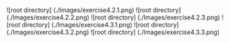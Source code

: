 ![root directory] (./Images/exercise4.2.1.png)
![root directory] (./Images/exercise4.2.2.png)
![root directory] (./Images/exercise4.2.3.png)
![root directory] (./Images/exercise4.3.1.png)
![root directory] (./Images/exercise4.3.2.png)
![root directory] (./Images/exercise4.3.3.png)